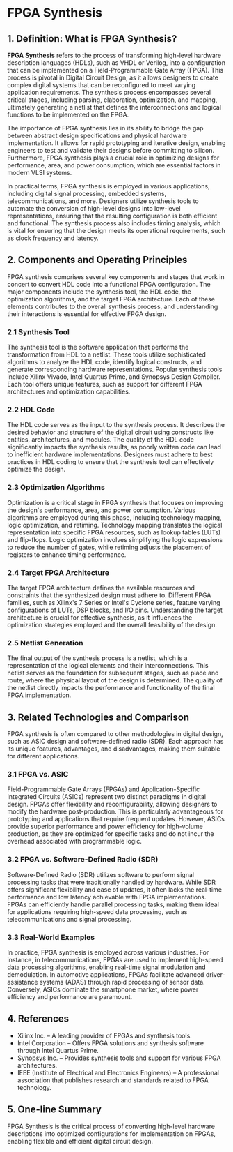 # FPGA Synthesis

## 1. Definition: What is **FPGA Synthesis**?
**FPGA Synthesis** refers to the process of transforming high-level hardware description languages (HDLs), such as VHDL or Verilog, into a configuration that can be implemented on a Field-Programmable Gate Array (FPGA). This process is pivotal in Digital Circuit Design, as it allows designers to create complex digital systems that can be reconfigured to meet varying application requirements. The synthesis process encompasses several critical stages, including parsing, elaboration, optimization, and mapping, ultimately generating a netlist that defines the interconnections and logical functions to be implemented on the FPGA.

The importance of FPGA synthesis lies in its ability to bridge the gap between abstract design specifications and physical hardware implementation. It allows for rapid prototyping and iterative design, enabling engineers to test and validate their designs before committing to silicon. Furthermore, FPGA synthesis plays a crucial role in optimizing designs for performance, area, and power consumption, which are essential factors in modern VLSI systems.

In practical terms, FPGA synthesis is employed in various applications, including digital signal processing, embedded systems, telecommunications, and more. Designers utilize synthesis tools to automate the conversion of high-level designs into low-level representations, ensuring that the resulting configuration is both efficient and functional. The synthesis process also includes timing analysis, which is vital for ensuring that the design meets its operational requirements, such as clock frequency and latency.

## 2. Components and Operating Principles
FPGA synthesis comprises several key components and stages that work in concert to convert HDL code into a functional FPGA configuration. The major components include the synthesis tool, the HDL code, the optimization algorithms, and the target FPGA architecture. Each of these elements contributes to the overall synthesis process, and understanding their interactions is essential for effective FPGA design.

### 2.1 Synthesis Tool
The synthesis tool is the software application that performs the transformation from HDL to a netlist. These tools utilize sophisticated algorithms to analyze the HDL code, identify logical constructs, and generate corresponding hardware representations. Popular synthesis tools include Xilinx Vivado, Intel Quartus Prime, and Synopsys Design Compiler. Each tool offers unique features, such as support for different FPGA architectures and optimization capabilities.

### 2.2 HDL Code
The HDL code serves as the input to the synthesis process. It describes the desired behavior and structure of the digital circuit using constructs like entities, architectures, and modules. The quality of the HDL code significantly impacts the synthesis results, as poorly written code can lead to inefficient hardware implementations. Designers must adhere to best practices in HDL coding to ensure that the synthesis tool can effectively optimize the design.

### 2.3 Optimization Algorithms
Optimization is a critical stage in FPGA synthesis that focuses on improving the design's performance, area, and power consumption. Various algorithms are employed during this phase, including technology mapping, logic optimization, and retiming. Technology mapping translates the logical representation into specific FPGA resources, such as lookup tables (LUTs) and flip-flops. Logic optimization involves simplifying the logic expressions to reduce the number of gates, while retiming adjusts the placement of registers to enhance timing performance.

### 2.4 Target FPGA Architecture
The target FPGA architecture defines the available resources and constraints that the synthesized design must adhere to. Different FPGA families, such as Xilinx's 7 Series or Intel's Cyclone series, feature varying configurations of LUTs, DSP blocks, and I/O pins. Understanding the target architecture is crucial for effective synthesis, as it influences the optimization strategies employed and the overall feasibility of the design.

### 2.5 Netlist Generation
The final output of the synthesis process is a netlist, which is a representation of the logical elements and their interconnections. This netlist serves as the foundation for subsequent stages, such as place and route, where the physical layout of the design is determined. The quality of the netlist directly impacts the performance and functionality of the final FPGA implementation.

## 3. Related Technologies and Comparison
FPGA synthesis is often compared to other methodologies in digital design, such as ASIC design and software-defined radio (SDR). Each approach has its unique features, advantages, and disadvantages, making them suitable for different applications.

### 3.1 FPGA vs. ASIC
Field-Programmable Gate Arrays (FPGAs) and Application-Specific Integrated Circuits (ASICs) represent two distinct paradigms in digital design. FPGAs offer flexibility and reconfigurability, allowing designers to modify the hardware post-production. This is particularly advantageous for prototyping and applications that require frequent updates. However, ASICs provide superior performance and power efficiency for high-volume production, as they are optimized for specific tasks and do not incur the overhead associated with programmable logic.

### 3.2 FPGA vs. Software-Defined Radio (SDR)
Software-Defined Radio (SDR) utilizes software to perform signal processing tasks that were traditionally handled by hardware. While SDR offers significant flexibility and ease of updates, it often lacks the real-time performance and low latency achievable with FPGA implementations. FPGAs can efficiently handle parallel processing tasks, making them ideal for applications requiring high-speed data processing, such as telecommunications and signal processing.

### 3.3 Real-World Examples
In practice, FPGA synthesis is employed across various industries. For instance, in telecommunications, FPGAs are used to implement high-speed data processing algorithms, enabling real-time signal modulation and demodulation. In automotive applications, FPGAs facilitate advanced driver-assistance systems (ADAS) through rapid processing of sensor data. Conversely, ASICs dominate the smartphone market, where power efficiency and performance are paramount.

## 4. References
- Xilinx Inc. – A leading provider of FPGAs and synthesis tools.
- Intel Corporation – Offers FPGA solutions and synthesis software through Intel Quartus Prime.
- Synopsys Inc. – Provides synthesis tools and support for various FPGA architectures.
- IEEE (Institute of Electrical and Electronics Engineers) – A professional association that publishes research and standards related to FPGA technology.

## 5. One-line Summary
FPGA Synthesis is the critical process of converting high-level hardware descriptions into optimized configurations for implementation on FPGAs, enabling flexible and efficient digital circuit design.